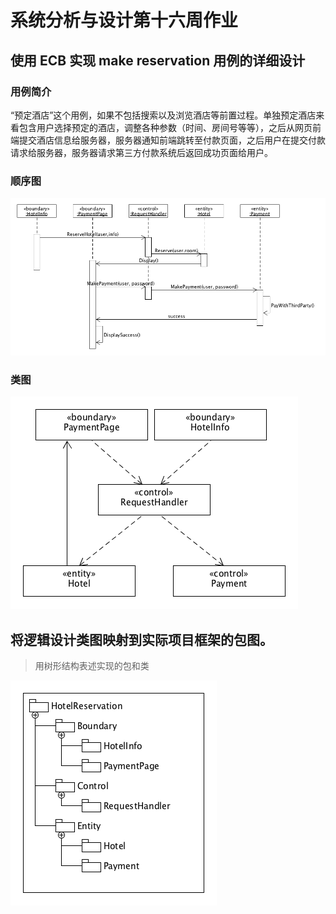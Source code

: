 # 系统分析与设计第十六周作业

## 使用 ECB 实现 make reservation 用例的详细设计

### 用例简介

“预定酒店”这个用例，如果不包括搜索以及浏览酒店等前置过程。单独预定酒店来看包含用户选择预定的酒店，调整各种参数（时间、房间号等等），之后从网页前端提交酒店信息给服务器，服务器通知前端跳转至付款页面，之后用户在提交付款请求给服务器，服务器请求第三方付款系统后返回成功页面给用户。

### 顺序图

![sequence](./reserve-hotel-sequence.png)

### 类图

![class](./class.png)

## 将逻辑设计类图映射到实际项目框架的包图。

>  用树形结构表述实现的包和类

![package](./package.png)